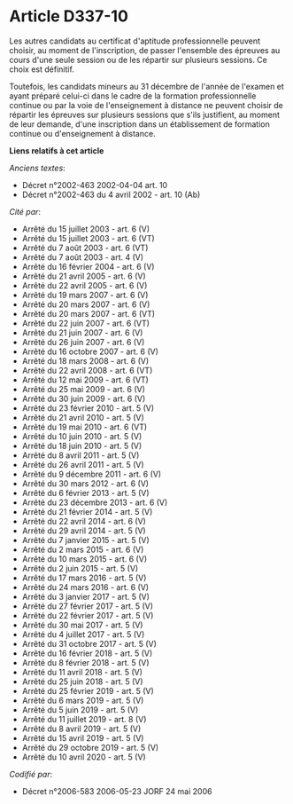 # Article D337-10

Les autres candidats au certificat d'aptitude professionnelle peuvent choisir, au moment de l'inscription, de passer
l'ensemble des épreuves au cours d'une seule session ou de les répartir sur plusieurs sessions. Ce choix est définitif.

Toutefois, les candidats mineurs au 31 décembre de l'année de l'examen et ayant préparé celui-ci dans le cadre de la
formation professionnelle continue ou par la voie de l'enseignement à distance ne peuvent choisir de répartir les épreuves
sur plusieurs sessions que s'ils justifient, au moment de leur demande, d'une inscription dans un établissement de formation
continue ou d'enseignement à distance.

**Liens relatifs à cet article**

_Anciens textes_:

  - Décret n°2002-463 2002-04-04 art. 10
  - Décret n°2002-463 du 4 avril 2002 - art. 10 (Ab)

_Cité par_:

  - Arrêté du 15 juillet 2003 - art. 6 (V)
  - Arrêté du 15 juillet 2003 - art. 6 (VT)
  - Arrêté du 7 août 2003 - art. 6 (VT)
  - Arrêté du 7 août 2003 - art. 4 (V)
  - Arrêté du 16 février 2004 - art. 6 (V)
  - Arrêté du 21 avril 2005 - art. 6 (V)
  - Arrêté du 22 avril 2005 - art. 6 (V)
  - Arrêté du 19 mars 2007 - art. 6 (V)
  - Arrêté du 20 mars 2007 - art. 6 (V)
  - Arrêté du 20 mars 2007 - art. 6 (VT)
  - Arrêté du 22 juin 2007 - art. 6 (VT)
  - Arrêté du 21 juin 2007 - art. 6 (V)
  - Arrêté du 26 juin 2007 - art. 6 (V)
  - Arrêté du 16 octobre 2007 - art. 6 (V)
  - Arrêté du 18 mars 2008 - art. 6 (V)
  - Arrêté du 22 avril 2008 - art. 6 (VT)
  - Arrêté du 12 mai 2009 - art. 6 (VT)
  - Arrêté du 25 mai 2009 - art. 6 (V)
  - Arrêté du 30 juin 2009 - art. 6 (V)
  - Arrêté du 23 février 2010 - art. 5 (V)
  - Arrêté du 21 avril 2010 - art. 5 (V)
  - Arrêté du 19 mai 2010 - art. 6 (VT)
  - Arrêté du 10 juin 2010 - art. 5 (V)
  - Arrêté du 18 juin 2010 - art. 5 (V)
  - Arrêté du 8 avril 2011 - art. 5 (V)
  - Arrêté du 26 avril 2011 - art. 5 (V)
  - Arrêté du 9 décembre 2011 - art. 6 (V)
  - Arrêté du 30 mars 2012 - art. 6 (V)
  - Arrêté du 6 février 2013 - art. 5 (V)
  - Arrêté du 23 décembre 2013 - art. 6 (V)
  - Arrêté du 21 février 2014 - art. 5 (V)
  - Arrêté du 22 avril 2014 - art. 6 (V)
  - Arrêté du 29 avril 2014 - art. 5 (V)
  - Arrêté du 7 janvier 2015 - art. 5 (V)
  - Arrêté du 2 mars 2015 - art. 6 (V)
  - Arrêté du 10 mars 2015 - art. 6 (V)
  - Arrêté du 2 juin 2015 - art. 5 (V)
  - Arrêté du 17 mars 2016 - art. 5 (V)
  - Arrêté du 24 mars 2016 - art. 6 (V)
  - Arrêté du 3 janvier 2017 - art. 5 (V)
  - Arrêté du 27 février 2017 - art. 5 (V)
  - Arrêté du 22 février 2017 - art. 5 (V)
  - Arrêté du 30 mai 2017 - art. 5 (V)
  - Arrêté du 4 juillet 2017 - art. 5 (V)
  - Arrêté du 31 octobre 2017 - art. 5 (V)
  - Arrêté du 16 février 2018 - art. 5 (V)
  - Arrêté du 8 février 2018 - art. 5 (V)
  - Arrêté du 11 avril 2018 - art. 5 (V)
  - Arrêté du 25 juin 2018 - art. 5 (V)
  - Arrêté du 25 février 2019 - art. 5 (V)
  - Arrêté du 6 mars 2019 - art. 5 (V)
  - Arrêté du 5 juin 2019 - art. 5 (V)
  - Arrêté du 11 juillet 2019 - art. 8 (V)
  - Arrêté du 8 avril 2019 - art. 5 (V)
  - Arrêté du 15 avril 2019 - art. 5 (V)
  - Arrêté du 29 octobre 2019 - art. 5 (V)
  - Arrêté du 10 avril 2020 - art. 5 (V)

_Codifié par_:

  - Décret n°2006-583 2006-05-23 JORF 24 mai 2006
